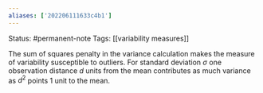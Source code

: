 ```yaml
---
aliases: ['202206111633c4b1']
---
```

Status: #permanent-note 
Tags: [[variability measures]]

The sum of squares penalty in the variance calculation makes the measure of variability susceptible to outliers. For standard deviation $\sigma$ one observation distance $d$ units from the mean contributes as much variance as $d^2$ points 1 unit to the mean.